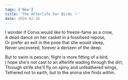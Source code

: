 ```yaml
---
tags: ['New']
title: 'The Afterlife For Birds 𓅪'
date: 2024-02-26
---
```


I wonder if Corva would like to freeze-fame as a crow,  
A dead dance on her casket in a fossilised repose,  
Or prefer an exit in the pose that she would sleep,  
Never uncovered, forever a denizen of the deep.

But to swim is pescan, flight is more fitting of a bird,  
I hope she's not cast to an afterlife wading through the dirt,  
Through strife she'll fly on spiny and unfeathered wings,  
Tethered not to earth, but to the anima she finds within.  
